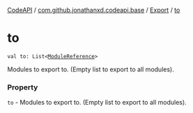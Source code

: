 [CodeAPI](../../index.md) / [com.github.jonathanxd.codeapi.base](../index.md) / [Export](index.md) / [to](.)

# to

`val to: List<`[`ModuleReference`](../-module-reference/index.md)`>`

Modules to export to. (Empty list to export to all modules).

### Property

`to` - Modules to export to. (Empty list to export to all modules).